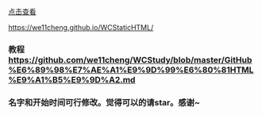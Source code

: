 [点击查看](https://we11cheng.github.io/WCStaticHTML/)

<https://we11cheng.github.io/WCStaticHTML/>

### 教程 <https://github.com/we11cheng/WCStudy/blob/master/GitHub%E6%89%98%E7%AE%A1%E9%9D%99%E6%80%81HTML%E9%A1%B5%E9%9D%A2.md>

### 名字和开始时间可行修改。觉得可以的请star。感谢~

